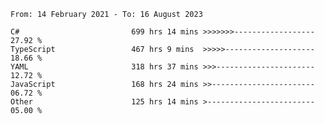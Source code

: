 <!-- [![Top Langs](https://github-readme-stats.vercel.app/api/top-langs/?username=thititongumpun&layout=compact&langs_count=7&theme=prussian)](https://github.com/thititongumpun)
[![Anurag's GitHub stats](https://github-readme-stats.vercel.app/api?username=thititongumpun&hide=stars&show_icons=true&theme=prussian)](https://github.com/thititongumpun) -->

<!--START_SECTION:waka-->

```text
From: 14 February 2021 - To: 16 August 2023

C#                         699 hrs 14 mins >>>>>>>------------------   27.92 %
TypeScript                 467 hrs 9 mins  >>>>>--------------------   18.66 %
YAML                       318 hrs 37 mins >>>----------------------   12.72 %
JavaScript                 168 hrs 24 mins >>-----------------------   06.72 %
Other                      125 hrs 14 mins >------------------------   05.00 %
```

<!--END_SECTION:waka-->
